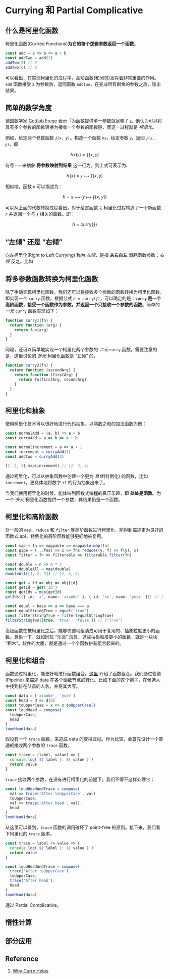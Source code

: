 # Currying 和 Partial Complicative

## 什么是柯里化函数

柯里化函数(Curried Functions)**为它的每个逻辑参数返回一个函数**。

```ts
const add = a => b => a + b
const addTwo = add(2)
addTwo(3) // 5
addTwo(6) // 8
```

可以看出，在实现柯里化的过程中，高阶函数(和闭包)发挥着非常重要的作用。`add` 函数接受 `2` 为参数后，返回函数 `addTwo`，在完成所有剩余的参数之后，输出结果。

## 简单的数学角度

德国数学家 [Gottlob Frege](https://en.wikipedia.org/wiki/Gottlob_Frege) 表示「为函数提供单一参数就足够了」。他认为可以将具有多个参数的函数转换为接收一个参数的函数链，而这一过程就是 *柯里化*。

例如，给定两个参数函数 `⨍(𝑥, 𝑦)`。构造一个函数 `ℎ𝑥`，给定参数 `𝑦`，返回 `⨍(𝑥, 𝑦)`。即

<p style="text-align: center">ℎ𝑥(𝑦) = ⨍(𝑥, 𝑦)</p>

符号 `⟼` 来抽象 **将参数映射到结果** 这一行为。则上式可表示为:

<p style="text-align: center">ℎ(𝑥) = 𝑦 ⟼ ⨍(𝑥, 𝑦)</p>

相似地，函数 `ℎ` 可以描述为：

<p style="text-align: center">ℎ = 𝑥 ⟼ (𝑦 ⟼ ⨍(𝑥, 𝑦))</p>

可以从上面的代数转换过程看出，对于给定函数 `⨍`, 柯里化过程构造了一个新函数 `ℎ` 并返回一个与 `⨍` 相关的函数。即：

<p style="text-align: center">ℎ = curry(⨍)</p>

## “左倾” 还是 “右倾”

向左柯里化(Right to Left Currying) 称为 *左倾*，是指 **从右向左** 消耗函数参数；*右倾* 反之。比如

## 将多参数函数转换为柯里化函数

除了手动实现柯里化函数，我们还可以将接收多个参数的函数转换为柯里化函数，即实现一个 `curry` 函数。根据公式 `ℎ = curry(⨍)`，可以确定的是：**`curry` 是一个高阶函数，接受一个函数作为参数，并返回一个只接收一个参数的函数**。简单的 *一元* `curry` 函数实现如下：

```ts
function curry1(fn) {
  return function (arg) {
    return fun(arg)
  }
}
```

同理，还可以简单地实现一个柯里化两个参数的 *二元* `curry` 函数。需要注意的是，这里讨论的 *多元* 柯里化函数是 “左倾” 的。

```ts
function curry2(fn) {
  return function (secondArg) {
    return function (firstArg) {
      return fn(firstArg, secondArg)
    }
  }
}
```

## 柯里化和抽象

使用柯里化技术可以很好地进行代码抽象。以两数之和的加法函数为例：

```ts
const normalAdd = (a, b) => a + b
const curryAdd = a => b => a + b

const normalIncrement = a => a + 1
const increment = curryAdd(1)
const addTwo = curryAdd(2)

[1, 2, 3].map(increment) // [2, 3, 4]
```

通过柯里化，可以从抽象函数中创建一个更为 *具体*(特例化) 的函数，比如 `increment`，更具体地将数字 `+1` 的行为抽象出来了。

当我们使用柯里化的时候，能体味到函数式编程的真正乐趣，即 **处处是函数**。为一个 *多元* 柯里化函数提供一个参数，其结果仍是一个函数。

## 柯里化和高阶函数

对一般的 `map`、`reduce` 和 `filter` 等高阶函数进行柯里化，能得到描述更为良好的函数式 api，特例化的高阶函数能够更好地被复用。

```ts
const map = fn => mappable => mappable.map(fn)
const pipe = (...fns) => x => fns.reduce((y, f) => f(y), x)
const filter = fn => filterable => filterable.filter(fn)

const double = n => n * 2
const doubleAll = map(double)
doubleAll([1, 2, 3]) // [2, 4, 6]

const get = id => obj => obj[id]
const getId = get('id')
const getIds = map(getId)
getIds([{ id: 'x', name: 'xiaoke' }, { id: 'xx', name: 'yuer' }]) // ["x", "xx"]

const equal = base => a => base === a
const equalStringTrue = equal('true')
const filterStringTrue = filter(equalStringTrue)
filterStringTwo([true, 'true', 'false']) // ["true"]
```

高级函数在被柯里化之后，能够快速地组装成可用于复用的、抽象粒度更小的函数。想象一下，就如同玩 “乐高” 玩具，这些抽象粒度更小的函数，就是一块块 “积木”。软件的大厦，就是通过一个个函数拼装组合起来的。

## 柯里化和组合

<!-- ## 柯里化和 point-free -->

函数通过柯里化，能更好地进行函数组合。[这里](./Light-FP-Compose.md) 介绍了函数组合。我们通过管道 (Pipeine) 来描述 data 在各个函数节点的转化。比如下面的这个例子，在候选人中找到排在队首的人名，并将其大写。

```ts
const data = ['xiaoke', 'yuer']
const head = d => d[0]
const toUpperCase = x => x.toUpperCase()
const loudHead = compose(
  toUpperCase,
  head
)
loudHead(data)
```

假设有一个 `trace` 函数，来追踪 data 的变换过程。作为比较，会首先设计一个普通的接收两个参数的 `trace` 函数。

```ts
const trace = (label, value) => {
  console.log(`${ label }: ${ value }`)
  return value
}
```

`trace` 接收两个参数，在没有进行柯里化的前提下，我们不得不这样处理它：

```ts
const loudHeadAndTrace = compose(
  val => trace('After toUpperCase', val)
  toUpperCase,
  val => trace('After head', val),
  head
)
loudHead(data)
```

从这里可以看到，`trace` 函数的调用破坏了 point-free 的原则。接下来，我们看下柯里化的 `trace` 版本。

```ts
const trace = label => value => {
  console.log(`${ label }: ${ value }`)
  return value
}

const loudHeadAndTrace = compose(
  trace('After toUpperCase')
  toUpperCase,
  trace('After head'),
  head
)
loudHead(data)
```

通过 Partial Complicative，

<!-- :::warn
需要提到的是，`trace` 并不是一个纯函数。`console.log`
::: -->

<!-- 通过柯里化，可以构建只接收一个参数的函数，提供了很好的函数一致性。保持函数行为的一致性，意味着简单的函数更易复用，更易于函数组合。 -->

## 惰性计算


## 部分应用

## Reference

1. [Why Curry Helps](https://hughfdjackson.com/javascript/why-curry-helps/)